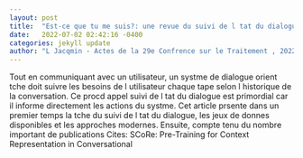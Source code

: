 ```yaml
---
layout: post
title:  "Est-ce que tu me suis?: une revue du suivi de l tat du dialogue"
date:   2022-07-02 02:42:16 -0400
categories: jekyll update
author: "L Jacqmin - Actes de la 29e Confrence sur le Traitement , 2022"
---
```

Tout en communiquant avec un utilisateur, un systme de dialogue orient tche doit suivre les besoins de l utilisateur  chaque tape selon l historique de la conversation. Ce procd appel suivi de l tat du dialogue est primordial car il informe directement les actions du systme. Cet article prsente dans un premier temps la tche du suivi de l tat du dialogue, les jeux de donnes disponibles et les approches modernes. Ensuite, compte tenu du nombre important de publications  Cites: SCoRe: Pre-Training for Context Representation in Conversational